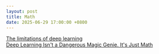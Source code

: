 ```yaml
---
layout: post
title: Math
date: 2025-06-29 17:00:00 +0800
---
```


[The limitations of deep learning](https://blog.keras.io/the-limitations-of-deep-learning.html)  
[Deep Learning Isn't a Dangerous Magic Genie. It's Just Math](https://www.wired.com/2016/06/deep-learning-isnt-dangerous-magic-genie-just-math/)  
  
